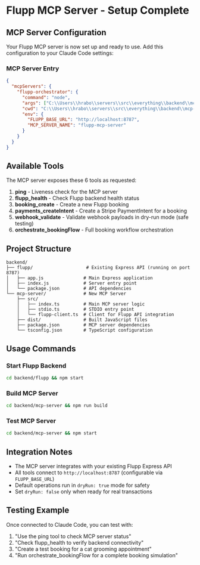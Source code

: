 # Flupp MCP Server - Setup Complete

## MCP Server Configuration

Your Flupp MCP server is now set up and ready to use. Add this configuration to your Claude Code settings:

### MCP Server Entry
```json
{
  "mcpServers": {
    "flupp-orchestrator": {
      "command": "node",
      "args": ["C:\\Users\\hrabo\\servers\\src\\everything\\backend\\mcp-server\\dist\\stdio.js"],
      "cwd": "C:\\Users\\hrabo\\servers\\src\\everything\\backend\\mcp-server",
      "env": {
        "FLUPP_BASE_URL": "http://localhost:8787",
        "MCP_SERVER_NAME": "flupp-mcp-server"
      }
    }
  }
}
```

## Available Tools

The MCP server exposes these 6 tools as requested:

1. **ping** - Liveness check for the MCP server
2. **flupp_health** - Check Flupp backend health status  
3. **booking_create** - Create a new Flupp booking
4. **payments_createIntent** - Create a Stripe PaymentIntent for a booking
5. **webhook_validate** - Validate webhook payloads in dry-run mode (safe testing)
6. **orchestrate_bookingFlow** - Full booking workflow orchestration

## Project Structure

```
backend/
├── flupp/                    # Existing Express API (running on port 8787)
│   ├── app.js               # Main Express application
│   ├── index.js             # Server entry point
│   └── package.json         # API dependencies
└── mcp-server/              # New MCP Server
    ├── src/
    │   ├── index.ts         # Main MCP server logic
    │   ├── stdio.ts         # STDIO entry point
    │   └── flupp-client.ts  # Client for Flupp API integration
    ├── dist/                # Built JavaScript files
    ├── package.json         # MCP server dependencies
    └── tsconfig.json        # TypeScript configuration
```

## Usage Commands

### Start Flupp Backend
```bash
cd backend/flupp && npm start
```

### Build MCP Server
```bash
cd backend/mcp-server && npm run build
```

### Test MCP Server
```bash
cd backend/mcp-server && npm start
```

## Integration Notes

- The MCP server integrates with your existing Flupp Express API
- All tools connect to `http://localhost:8787` (configurable via `FLUPP_BASE_URL`)
- Default operations run in `dryRun: true` mode for safety
- Set `dryRun: false` only when ready for real transactions

## Testing Example

Once connected to Claude Code, you can test with:
1. "Use the ping tool to check MCP server status"
2. "Check flupp_health to verify backend connectivity"  
3. "Create a test booking for a cat grooming appointment"
4. "Run orchestrate_bookingFlow for a complete booking simulation"